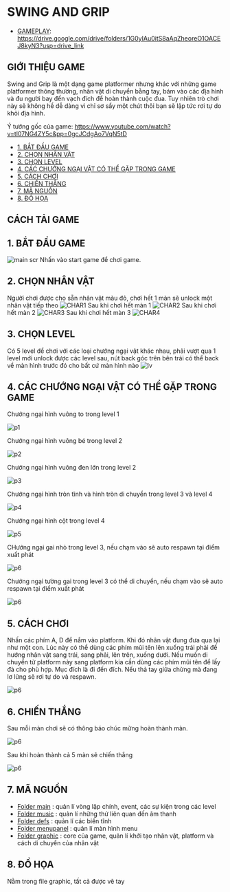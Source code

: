 # SWING AND GRIP 

- [GAMEPLAY](#): https://drive.google.com/drive/folders/1G0yIAu0itS8aAqZheoreO1OACEJ8kyN3?usp=drive_link

## GIỚI THIỆU GAME
Swing and Grip là một dạng game platformer nhưng khác với những game platformer thông thường, nhân vật di chuyển bằng tay, bám vào các địa hình và đu người bay đến vạch đích để hoàn thành cuộc đua. Tuy nhiên trò chơi này sẽ không hề dễ dàng vì chỉ sơ sẩy một chút thôi bạn sẽ lập tức rơi tự do khỏi địa hình.

Ý tưởng gốc của game: https://www.youtube.com/watch?v=tl07NG4ZY5c&pp=0gcJCdgAo7VqN5tD
- [1. BẮT ĐẦU GAME](#1-bắt-đầu-game)
- [2. CHỌN NHÂN VẬT](#2-chọn-nhân-vật)
- [3. CHỌN LEVEL](#3-chọn-level)
- [4. CÁC CHƯỚNG NGẠI VẬT CÓ THỂ GẶP TRONG GAME](#4-các-chướng-ngại-vật-có-thể-gặp-trong-game)
- [5. CÁCH CHƠI](#5-cách-chơi)
- [6. CHIẾN THẮNG](#6-chiến-thắng)
- [7. MÃ NGUỒN](#7-mã-nguồn)
- [8. ĐỒ HỌA](#8-đồ-họa)

## CÁCH TẢI GAME
## 1. BẮT ĐẦU GAME 
![main scr](forreadme/mainscr.png)
Nhấn vào start game để chơi game. 
## 2. CHỌN NHÂN VẬT 
Người chơi được cho sẵn nhân vật màu đỏ, chơi hết 1 màn sẽ unlock một nhân vật tiếp theo 
![CHAR1](forreadme/char2.png) 
Sau khi chơi hết màn 1
![CHAR2](forreadme/char1.png)
Sau khi chơi hết màn 2
![CHAR3](forreadme/char3.png)
Sau khi chơi hết màn 3
![CHAR4](forreadme/char4.png)
## 3. CHỌN LEVEL
Có 5 level để chơi với các loại chướng ngại vật khác nhau, phải vượt qua 1 level mới unlock được các level sau, nút back góc trên bên trái có thể back về màn hình trước đó cho bất cứ màn hình nào 
![lv](forreadme/chooselevel.png)
## 4. CÁC CHƯỚNG NGẠI VẬT CÓ THỂ GẶP TRONG GAME
Chướng ngại hình vuông to trong level 1 

![p1](forreadme/platform1.png)

Chướng ngại hình vuông bé trong level 2

![p2](forreadme/platform2.png)

Chướng ngại hình vuông đen lớn trong level 2

![p3](forreadme/platform3.png)

Chướng ngại hình tròn tĩnh và hình tròn di chuyển trong level 3 và level 4 

![p4](forreadme/platform4.png)

Chướng ngại hình cột trong level 4 

![p5](forreadme/platform5.png)

CHướng ngại gai nhỏ trong level 3, nếu chạm vào sẽ auto respawn tại điểm xuất phát 

![p6](forreadme/spike.png)

Chướng ngại tường gai trong level 3 có thể di chuyển, nếu chạm vào sẽ auto respawn tại điểm xuất phát 

![p6](forreadme/spikewall.png)


## 5. CÁCH CHƠI

Nhấn các phím A, D để nắm vào platform. Khi đó nhân vật đung đưa qua lại như một con. Lúc này có thể dùng các phím mũi tên lên xuống trái phải để hướng nhân vật sang trái, sang phải, lên trên, xuống dưới. Nếu muốn di chuyển từ platform này sang platform kia cần dùng các phím mũi tên để lấy đà cho phù hợp. Mục đích là đi đến đích. Nếu thả tay giữa chừng mà đang lơ lửng sẽ rơi tự do và respawn.

![p6](forreadme/guideeee.jpg)

## 6. CHIẾN THẮNG

Sau mỗi màn chơi sẽ có thông báo chúc mừng hoàn thành màn. 

![p6](graphic/congrat.png)

Sau khi hoàn thành cả 5 màn sẽ chiến thắng

![p6](graphic/aced-Photoroom.png)

## 7. MÃ NGUỒN

- [Folder main](#) : quản lí vòng lặp chính, event, các sự kiện trong các level
- [Folder music](#) : quản lí những thứ liên quan đến âm thanh
- [Folder defs](#) : quản lí các biến tĩnh
- [Folder menupanel](#) : quản lí màn hình menu
- [Folder graphic](#) : core của game, quản lí khởi tạo nhân vật, platform và cách di chuyển của nhân vật

## 8. ĐỒ HỌA

Nằm trong file graphic, tất cả được vẽ tay





